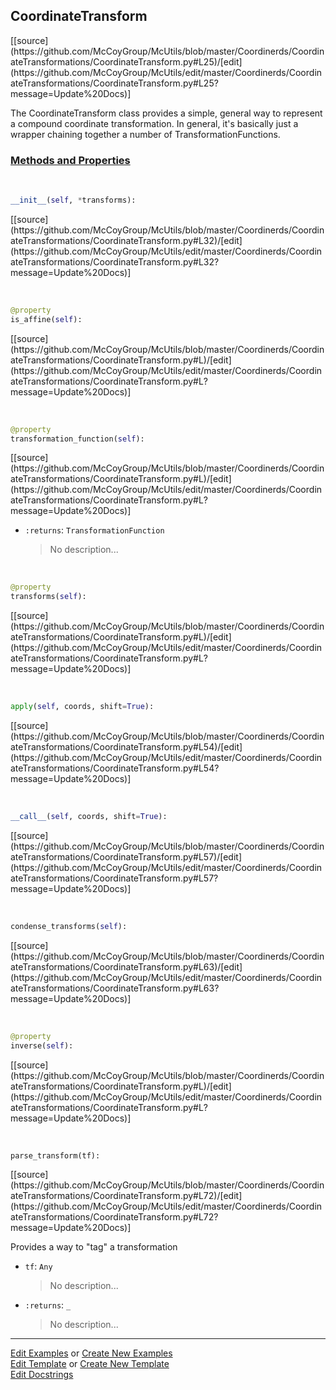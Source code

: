 ## <a id="McUtils.Coordinerds.CoordinateTransformations.CoordinateTransform.CoordinateTransform">CoordinateTransform</a> 
<div class="docs-source-link" markdown="1">
[[source](https://github.com/McCoyGroup/McUtils/blob/master/Coordinerds/CoordinateTransformations/CoordinateTransform.py#L25)/[edit](https://github.com/McCoyGroup/McUtils/edit/master/Coordinerds/CoordinateTransformations/CoordinateTransform.py#L25?message=Update%20Docs)]
</div>

The CoordinateTransform class provides a simple, general way to represent a
compound coordinate transformation.
In general, it's basically just a wrapper chaining together a number of TransformationFunctions.

<div class="collapsible-section">
 <div class="collapsible-section collapsible-section-header" markdown="1">
 
### <a class="collapse-link" data-toggle="collapse" href="#methods">Methods and Properties</a> <a class="float-right" data-toggle="collapse" href="#methods"><i class="fa fa-chevron-down"></i></a>

 </div>
 <div class="collapsible-section collapsible-section-body collapse" id="methods" markdown="1">

<a id="McUtils.Coordinerds.CoordinateTransformations.CoordinateTransform.CoordinateTransform.__init__" class="docs-object-method">&nbsp;</a> 
```python
__init__(self, *transforms): 
```
<div class="docs-source-link" markdown="1">
[[source](https://github.com/McCoyGroup/McUtils/blob/master/Coordinerds/CoordinateTransformations/CoordinateTransform.py#L32)/[edit](https://github.com/McCoyGroup/McUtils/edit/master/Coordinerds/CoordinateTransformations/CoordinateTransform.py#L32?message=Update%20Docs)]
</div>

<a id="McUtils.Coordinerds.CoordinateTransformations.CoordinateTransform.CoordinateTransform.is_affine" class="docs-object-method">&nbsp;</a> 
```python
@property
is_affine(self): 
```
<div class="docs-source-link" markdown="1">
[[source](https://github.com/McCoyGroup/McUtils/blob/master/Coordinerds/CoordinateTransformations/CoordinateTransform.py#L)/[edit](https://github.com/McCoyGroup/McUtils/edit/master/Coordinerds/CoordinateTransformations/CoordinateTransform.py#L?message=Update%20Docs)]
</div>

<a id="McUtils.Coordinerds.CoordinateTransformations.CoordinateTransform.CoordinateTransform.transformation_function" class="docs-object-method">&nbsp;</a> 
```python
@property
transformation_function(self): 
```
<div class="docs-source-link" markdown="1">
[[source](https://github.com/McCoyGroup/McUtils/blob/master/Coordinerds/CoordinateTransformations/CoordinateTransform.py#L)/[edit](https://github.com/McCoyGroup/McUtils/edit/master/Coordinerds/CoordinateTransformations/CoordinateTransform.py#L?message=Update%20Docs)]
</div>


- `:returns`: `TransformationFunction`
    >No description...

<a id="McUtils.Coordinerds.CoordinateTransformations.CoordinateTransform.CoordinateTransform.transforms" class="docs-object-method">&nbsp;</a> 
```python
@property
transforms(self): 
```
<div class="docs-source-link" markdown="1">
[[source](https://github.com/McCoyGroup/McUtils/blob/master/Coordinerds/CoordinateTransformations/CoordinateTransform.py#L)/[edit](https://github.com/McCoyGroup/McUtils/edit/master/Coordinerds/CoordinateTransformations/CoordinateTransform.py#L?message=Update%20Docs)]
</div>

<a id="McUtils.Coordinerds.CoordinateTransformations.CoordinateTransform.CoordinateTransform.apply" class="docs-object-method">&nbsp;</a> 
```python
apply(self, coords, shift=True): 
```
<div class="docs-source-link" markdown="1">
[[source](https://github.com/McCoyGroup/McUtils/blob/master/Coordinerds/CoordinateTransformations/CoordinateTransform.py#L54)/[edit](https://github.com/McCoyGroup/McUtils/edit/master/Coordinerds/CoordinateTransformations/CoordinateTransform.py#L54?message=Update%20Docs)]
</div>

<a id="McUtils.Coordinerds.CoordinateTransformations.CoordinateTransform.CoordinateTransform.__call__" class="docs-object-method">&nbsp;</a> 
```python
__call__(self, coords, shift=True): 
```
<div class="docs-source-link" markdown="1">
[[source](https://github.com/McCoyGroup/McUtils/blob/master/Coordinerds/CoordinateTransformations/CoordinateTransform.py#L57)/[edit](https://github.com/McCoyGroup/McUtils/edit/master/Coordinerds/CoordinateTransformations/CoordinateTransform.py#L57?message=Update%20Docs)]
</div>

<a id="McUtils.Coordinerds.CoordinateTransformations.CoordinateTransform.CoordinateTransform.condense_transforms" class="docs-object-method">&nbsp;</a> 
```python
condense_transforms(self): 
```
<div class="docs-source-link" markdown="1">
[[source](https://github.com/McCoyGroup/McUtils/blob/master/Coordinerds/CoordinateTransformations/CoordinateTransform.py#L63)/[edit](https://github.com/McCoyGroup/McUtils/edit/master/Coordinerds/CoordinateTransformations/CoordinateTransform.py#L63?message=Update%20Docs)]
</div>

<a id="McUtils.Coordinerds.CoordinateTransformations.CoordinateTransform.CoordinateTransform.inverse" class="docs-object-method">&nbsp;</a> 
```python
@property
inverse(self): 
```
<div class="docs-source-link" markdown="1">
[[source](https://github.com/McCoyGroup/McUtils/blob/master/Coordinerds/CoordinateTransformations/CoordinateTransform.py#L)/[edit](https://github.com/McCoyGroup/McUtils/edit/master/Coordinerds/CoordinateTransformations/CoordinateTransform.py#L?message=Update%20Docs)]
</div>

<a id="McUtils.Coordinerds.CoordinateTransformations.CoordinateTransform.CoordinateTransform.parse_transform" class="docs-object-method">&nbsp;</a> 
```python
parse_transform(tf): 
```
<div class="docs-source-link" markdown="1">
[[source](https://github.com/McCoyGroup/McUtils/blob/master/Coordinerds/CoordinateTransformations/CoordinateTransform.py#L72)/[edit](https://github.com/McCoyGroup/McUtils/edit/master/Coordinerds/CoordinateTransformations/CoordinateTransform.py#L72?message=Update%20Docs)]
</div>

Provides a way to "tag" a transformation
- `tf`: `Any`
    >No description...
- `:returns`: `_`
    >No description...

 </div>
</div>




___

[Edit Examples](https://github.com/McCoyGroup/McUtils/edit/gh-pages/ci/examples/McUtils/Coordinerds/CoordinateTransformations/CoordinateTransform/CoordinateTransform.md) or 
[Create New Examples](https://github.com/McCoyGroup/McUtils/new/gh-pages/?filename=ci/examples/McUtils/Coordinerds/CoordinateTransformations/CoordinateTransform/CoordinateTransform.md) <br/>
[Edit Template](https://github.com/McCoyGroup/McUtils/edit/gh-pages/ci/docs/McUtils/Coordinerds/CoordinateTransformations/CoordinateTransform/CoordinateTransform.md) or 
[Create New Template](https://github.com/McCoyGroup/McUtils/new/gh-pages/?filename=ci/docs/templates/McUtils/Coordinerds/CoordinateTransformations/CoordinateTransform/CoordinateTransform.md) <br/>
[Edit Docstrings](https://github.com/McCoyGroup/McUtils/edit/master/Coordinerds/CoordinateTransformations/CoordinateTransform.py#L25?message=Update%20Docs)